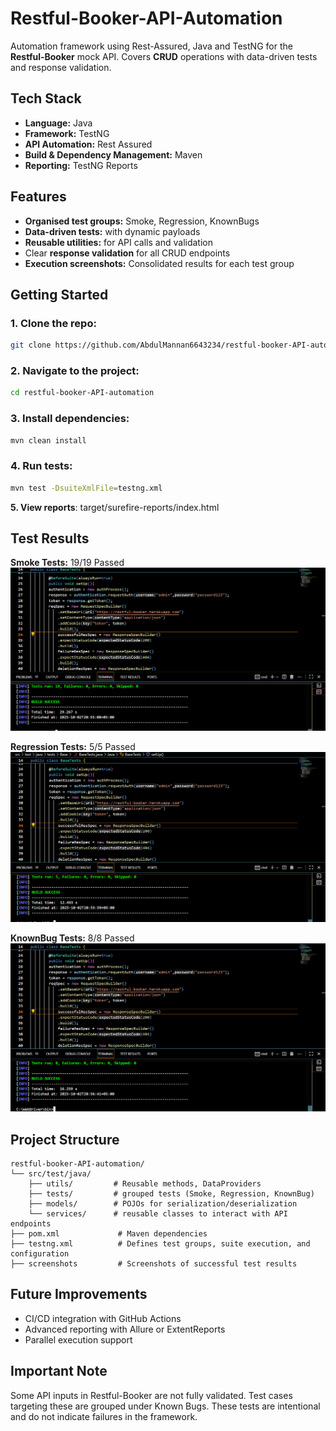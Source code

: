 # Restful-Booker-API-Automation
Automation framework using Rest-Assured, Java and TestNG for the **Restful-Booker** mock API. Covers **CRUD** operations with data-driven tests and response validation.
## Tech Stack
- **Language:** Java
- **Framework:** TestNG
- **API Automation:** Rest Assured
- **Build & Dependency Management:** Maven
- **Reporting:** TestNG Reports
## Features
- **Organised test groups:** Smoke, Regression, KnownBugs
- **Data-driven tests:** with dynamic payloads
- **Reusable utilities:** for API calls and validation
- Clear **response validation** for all CRUD endpoints
- **Execution screenshots:** Consolidated results for each test group
## Getting Started
### 1. Clone the repo:
```bash
git clone https://github.com/AbdulMannan6643234/restful-booker-API-automation.git
```
### 2. Navigate to the project:
```bash
cd restful-booker-API-automation
```
### 3. Install dependencies:
```bash
mvn clean install
```
### 4. Run tests:
```bash
mvn test -DsuiteXmlFile=testng.xml
```
 **5. View reports**: target/surefire-reports/index.html

 ## Test Results
**Smoke Tests:** 19/19 Passed
 ![Smoke Tests](/screenshots/SmokeTests.png)
 
**Regression Tests:** 5/5 Passed
 ![Regression Tests](/screenshots/RegressionTests.png)
 
**KnownBug Tests:** 8/8 Passed
 ![KnownBug Tests](/screenshots/knownBugTests.png)

 ## Project Structure
 ```text
restful-booker-API-automation/
└── src/test/java/
     ├── utils/         # Reusable methods, DataProviders
     ├── tests/         # grouped tests (Smoke, Regression, KnownBug)
     ├── models/        # POJOs for serialization/deserialization
     └── services/      # reusable classes to interact with API endpoints       
├── pom.xml             # Maven dependencies
├── testng.xml          # Defines test groups, suite execution, and configuration
├── screenshots         # Screenshots of successful test results
```

## Future Improvements
- CI/CD integration with GitHub Actions
- Advanced reporting with Allure or ExtentReports
- Parallel execution support
  
## Important Note
Some API inputs in Restful-Booker are not fully validated. Test cases targeting these are grouped under Known Bugs. These tests are intentional and do not indicate failures in the framework.
